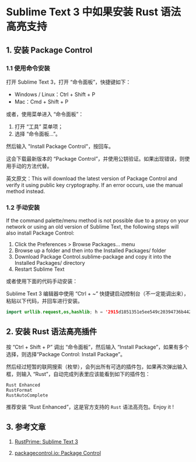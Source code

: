 # Sublime Text 3 中如果安装 Rust 语法高亮支持

## 1. 安装 Package Control

### 1.1 使用命令安装

打开 Sublime Text 3，打开 “命令面板”，快捷键如下：

* Windows / Linux：Ctrl + Shift + P
* Mac：Cmd + Shift + P

或者，使用菜单进入 “命令面板”：

1. 打开 “工具” 菜单项；
2. 选择 “命令面板...”。

然后输入 "Install Package Control"，按回车。

这会下载最新版本的 “Package Control”，并使用公钥验证。如果出现错误，则使用手动的方法代替。

英文原文：This will download the latest version of Package Control and verify it using public key cryptography. If an error occurs, use the manual method instead.

### 1.2 手动安装

If the command palette/menu method is not possible due to a proxy on your network or using an old version of Sublime Text, the following steps will also install Package Control:

1. Click the Preferences > Browse Packages… menu
2. Browse up a folder and then into the Installed Packages/ folder
3. Download Package Control.sublime-package and copy it into the Installed Packages/ directory
4. Restart Sublime Text

或者使用下面的代码手动安装：

Sublime Text 3 编辑器中使用 “Ctrl + ~” 快捷键启动控制台（不一定能调出来），粘贴以下代码，并回车进行安装。

```java
import urllib.request,os,hashlib; h = '2915d1851351e5ee549c20394736b442' + '8bc59f460fa1548d1514676163dafc88'; pf = 'Package Control.sublime-package'; ipp = sublime.installed_packages_path(); urllib.request.install_opener( urllib.request.build_opener( urllib.request.ProxyHandler()) ); by = urllib.request.urlopen( 'http://packagecontrol.io/' + pf.replace(' ', '%20')).read(); dh = hashlib.sha256(by).hexdigest(); print('Error validating download (got %s instead of %s), please try manual install' % (dh, h)) if dh != h else open(os.path.join( ipp, pf), 'wb' ).write(by)
```

## 2. 安装 Rust 语法高亮插件

按 “Ctrl + Shift + P” 调出 “命令面板”，然后输入 “Install Package”，如果有多个选择，则选择“Package Control: Install Package”。

然后经过短暂的联网搜索（枚举），会列出所有可选的插件包，如果再次弹出输入框，则输入 “Rust”，自动完成列表里应该能看到如下的插件包：

```shell
Rust Enhanced
RustFormat
RustAutoComplete
```

推荐安装 “Rust Enhanced”，这是官方支持的 `Rust` 语法高亮包。Enjoy it !

## 3. 参考文章

1. [RustPrime: Sublime Text 3](https://rustcc.gitbooks.io/rustprimer/content/editors/sublime.html)

2. [packagecontrol.io: Package Control](https://packagecontrol.io/installation#Manual)
